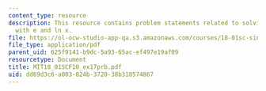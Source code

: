 ```yaml
---
content_type: resource
description: This resource contains problem statements related to solving equations
  with e and ln x.
file: https://ol-ocw-studio-app-qa.s3.amazonaws.com/courses/18-01sc-single-variable-calculus-fall-2010/dd69d3c6a003824b372038b310574867_MIT18_01SCF10_ex17prb.pdf
file_type: application/pdf
parent_uid: 625f9141-b9dc-5a93-65ac-ef497e19af09
resourcetype: Document
title: MIT18_01SCF10_ex17prb.pdf
uid: dd69d3c6-a003-824b-3720-38b310574867
---
```

